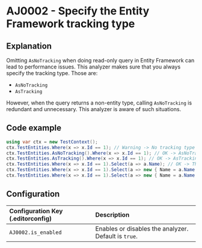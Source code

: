 # AJ0002 - Specify the Entity Framework tracking type

## Explanation

Omitting `AsNoTracking` when doing read-only query in Entity Framework can lead to performance issues. This analyzer
makes sure that you always specify the tracking type. Those are:

- `AsNoTracking`
- `AsTracking`

However, when the query returns a non-entity type, calling `AsNoTracking` is redundant and unnecessary. This analyzer is
aware of such situations.

## Code example

````csharp
using var ctx = new TestContext();
ctx.TestEntities.Where(x => x.Id == 1); // Warning -> No tracking type was specified
ctx.TestEntities.AsNoTracking().Where(x => x.Id == 1); // OK -> AsNoTracking was called
ctx.TestEntities.AsTracking().Where(x => x.Id == 1); // OK -> AsTracking was called
ctx.TestEntities.Where(x => x.Id == 1).Select(a => a.Name); // OK -> The query returns a non-entity type
ctx.TestEntities.Where(x => x.Id == 1).Select(a => new { Name = a.Name }); // OK -> The result of the Select statement doesn't return an entity.
ctx.TestEntities.Where(x => x.Id == 1).Select(a => new { Name = a.Name, Entity = a }); // Warning -> The query returns a non-entity type but it contains an entity (Entity property)
````

## Configuration

| Configuration Key (.editorconfig) | Description                                          |
|:----------------------------------|:-----------------------------------------------------|
| `AJ0002.is_enabled`               | Enables or disables the analyzer. Default is `true`. |
